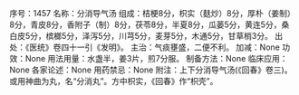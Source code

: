 序号：1457
名称：分消导气汤
组成：桔梗8分，枳实（麸炒）8分，厚朴（姜制）8分，青皮8分，香附子（制）8分，茯苓8分，半夏8分，瓜蒌5分，黄连5分，桑白皮5分，槟榔5分，泽泻5分，川芎5分，麦芽5分，木通5分，甘草梢3分。
出处：《医统》卷四十一引《发明》。
主治：气痰壅盛，二便不利。
加减：None
功效：None
用法用量：水盏半，姜3片，煎7分服。
制备方法：None
临床应用：None
各家论述：None
用药禁忌：None
附注：上下分消导气汤(《回春》卷三)。或用神曲为丸，名“分消丸”。方中枳实，《回春》作“枳壳”。

